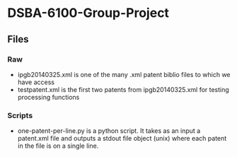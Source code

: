 # DSBA-6100-Group-Project

## Files

### Raw  
- ipgb20140325.xml is one of the many .xml patent biblio files to which we have access  
- testpatent.xml is the first two patents from ipgb20140325.xml for testing processing functions  

### Scripts  
- one-patent-per-line.py is a python script. It takes as an input a patent.xml file and outputs a stdout file object (unix) where each patent in the file is on a single line.